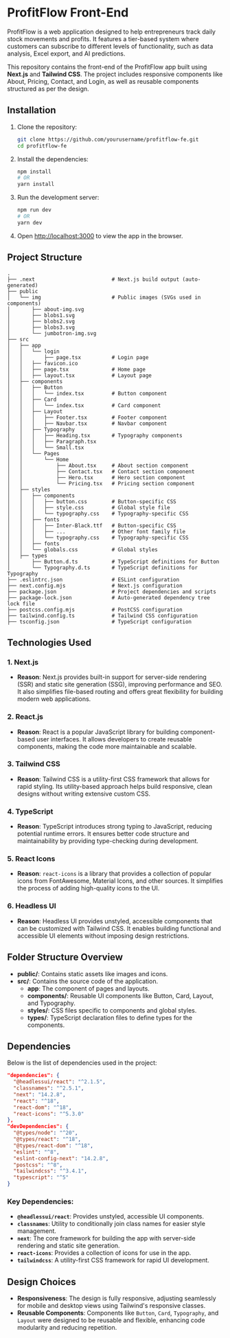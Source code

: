 # ProfitFlow Front-End

ProfitFlow is a web application designed to help entrepreneurs track daily stock movements and profits. It features a tier-based system where customers can subscribe to different levels of functionality, such as data analysis, Excel export, and AI predictions.

This repository contains the front-end of the ProfitFlow app built using **Next.js** and **Tailwind CSS**. The project includes responsive components like About, Pricing, Contact, and Login, as well as reusable components structured as per the design.

## Installation

1. Clone the repository:

   ```bash
   git clone https://github.com/yourusername/profitflow-fe.git
   cd profitflow-fe
   ```

2. Install the dependencies:

   ```bash
   npm install
   # OR
   yarn install
   ```

3. Run the development server:

   ```bash
   npm run dev
   # OR
   yarn dev
   ```

4. Open [http://localhost:3000](http://localhost:3000) to view the app in the browser.

## Project Structure

```
.
├── .next                         # Next.js build output (auto-generated)
├── public
│   └── img                       # Public images (SVGs used in components)
│       ├── about-img.svg
│       ├── blobs1.svg
│       ├── blobs2.svg
│       ├── blobs3.svg
│       └── jumbotron-img.svg
├── src
│   ├── app
│   │   └── login
│   │       ├── page.tsx          # Login page
│   │   ├── favicon.ico
│   │   ├── page.tsx              # Home page
│   │   ├── layout.tsx            # Layout page
│   ├── components
│   │   ├── Button
│   │   │   └── index.tsx         # Button component
│   │   ├── Card
│   │   │   └── index.tsx         # Card component
│   │   ├── Layout
│   │   │   ├── Footer.tsx        # Footer component
│   │   │   ├── Navbar.tsx        # Navbar component
│   │   ├── Typography
│   │   │   ├── Heading.tsx       # Typography components
│   │   │   ├── Paragraph.tsx
│   │   │   └── Small.tsx
│   │   └── Pages
│   │       └── Home
│   │           ├── About.tsx     # About section component
│   │           ├── Contact.tsx   # Contact section component
│   │           ├── Hero.tsx      # Hero section component
│   │           └── Pricing.tsx   # Pricing section component
│   ├── styles
│   │   ├── components
│   │   │   ├── button.css        # Button-specific CSS
│   │   │   ├── style.css         # Global style file
│   │   │   └── typography.css    # Typography-specific CSS
│   │   ├── fonts
│   │   │   ├── Inter-Black.ttf   # Button-specific CSS
│   │   │   ├── ...               # Other font family file
│   │   │   └── typography.css    # Typography-specific CSS
│   │   ├── fonts
│   │   └── globals.css           # Global styles
│   ├── types
│       ├── Button.d.ts           # TypeScript definitions for Button
│       └── Typography.d.ts       # TypeScript definitions for Typography
├── .eslintrc.json                # ESLint configuration
├── next.config.mjs               # Next.js configuration
├── package.json                  # Project dependencies and scripts
├── package-lock.json             # Auto-generated dependency tree lock file
├── postcss.config.mjs            # PostCSS configuration
├── tailwind.config.ts            # Tailwind CSS configuration
├── tsconfig.json                 # TypeScript configuration
```

## Technologies Used

### 1. **Next.js**

- **Reason**: Next.js provides built-in support for server-side rendering (SSR) and static site generation (SSG), improving performance and SEO. It also simplifies file-based routing and offers great flexibility for building modern web applications.

### 2. **React.js**

- **Reason**: React is a popular JavaScript library for building component-based user interfaces. It allows developers to create reusable components, making the code more maintainable and scalable.

### 3. **Tailwind CSS**

- **Reason**: Tailwind CSS is a utility-first CSS framework that allows for rapid styling. Its utility-based approach helps build responsive, clean designs without writing extensive custom CSS.

### 4. **TypeScript**

- **Reason**: TypeScript introduces strong typing to JavaScript, reducing potential runtime errors. It ensures better code structure and maintainability by providing type-checking during development.

### 5. **React Icons**

- **Reason**: `react-icons` is a library that provides a collection of popular icons from FontAwesome, Material Icons, and other sources. It simplifies the process of adding high-quality icons to the UI.

### 6. **Headless UI**

- **Reason**: Headless UI provides unstyled, accessible components that can be customized with Tailwind CSS. It enables building functional and accessible UI elements without imposing design restrictions.

## Folder Structure Overview

- **public/**: Contains static assets like images and icons.
- **src/**: Contains the source code of the application.
  - **app**: The component of pages and layouts.
  - **components/**: Reusable UI components like Button, Card, Layout, and Typography.
  - **styles/**: CSS files specific to components and global styles.
  - **types/**: TypeScript declaration files to define types for the components.

## Dependencies

Below is the list of dependencies used in the project:

```json
"dependencies": {
  "@headlessui/react": "^2.1.5",
  "classnames": "^2.5.1",
  "next": "14.2.8",
  "react": "^18",
  "react-dom": "^18",
  "react-icons": "^5.3.0"
},
"devDependencies": {
  "@types/node": "^20",
  "@types/react": "^18",
  "@types/react-dom": "^18",
  "eslint": "^8",
  "eslint-config-next": "14.2.8",
  "postcss": "^8",
  "tailwindcss": "^3.4.1",
  "typescript": "^5"
}
```

### Key Dependencies:

- **`@headlessui/react`**: Provides unstyled, accessible UI components.
- **`classnames`**: Utility to conditionally join class names for easier style management.
- **`next`**: The core framework for building the app with server-side rendering and static site generation.
- **`react-icons`**: Provides a collection of icons for use in the app.
- **`tailwindcss`**: A utility-first CSS framework for rapid UI development.

## Design Choices

- **Responsiveness**: The design is fully responsive, adjusting seamlessly for mobile and desktop views using Tailwind's responsive classes.
- **Reusable Components**: Components like `Button`, `Card`, `Typography`, and `Layout` were designed to be reusable and flexible, enhancing code modularity and reducing repetition.
